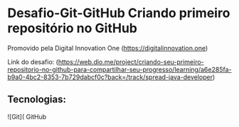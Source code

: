 # Desafio-Git-GitHub Criando primeiro repositório no GitHub
Promovido pela Digital Innovation One (https://digitalinnovation.one)

  Link do desafio: (https://web.dio.me/project/criando-seu-primeiro-repositorio-no-github-para-compartilhar-seu-progresso/learning/a6e285fa-b9a0-4bc2-8353-7b729dabcf0c?back=/track/spread-java-developer)

## Tecnologias:
![Git](
GitHub
